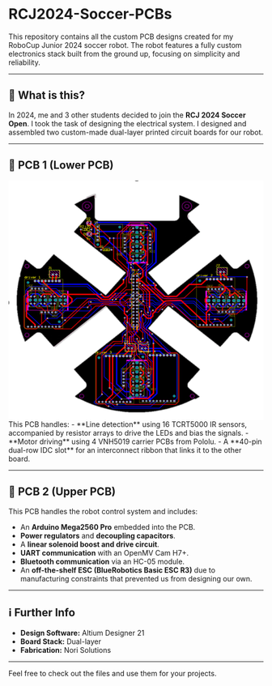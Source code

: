 # RCJ2024-Soccer-PCBs

This repository contains all the custom PCB designs created for my RoboCup Junior 2024 soccer robot. The robot features a fully custom electronics stack built from the ground up, focusing on simplicity and reliability.

---

## 🧠 What is this?

In 2024, me and 3 other students decided to join the **RCJ 2024 Soccer Open**. I took the task of designing the electrical system. I designed and assembled two custom-made dual-layer printed circuit boards for our robot.

---

## 🔧 PCB 1 (Lower PCB)
<img src="assets/lower.png" alt="Lower PCB" align="right">
This PCB handles:
- **Line detection** using 16 TCRT5000 IR sensors, accompanied by resistor arrays to drive the LEDs and bias the signals.
- **Motor driving** using 4 VNH5019 carrier PCBs from Pololu.
- A **40-pin dual-row IDC slot** for an interconnect ribbon that links it to the other board.

---

## 🧠 PCB 2 (Upper PCB)

This PCB handles the robot control system and includes:
- An **Arduino Mega2560 Pro** embedded into the PCB.
- **Power regulators** and **decoupling capacitors**.
- A **linear solenoid boost and drive circuit**.
- **UART communication** with an OpenMV Cam H7+.
- **Bluetooth communication** via an HC-05 module.
- An **off-the-shelf ESC (BlueRobotics Basic ESC R3)** due to manufacturing constraints that prevented us from designing our own.

---

## ℹ️ Further Info

- **Design Software:** Altium Designer 21  
- **Board Stack:** Dual-layer  
- **Fabrication:** Nori Solutions

---

Feel free to check out the files and use them for your projects.
